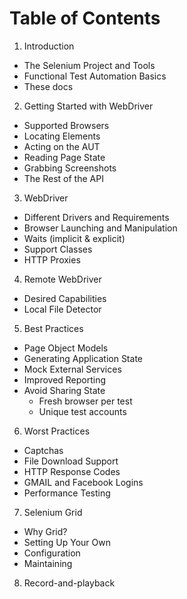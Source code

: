 Table of Contents
=================

1. Introduction
  * The Selenium Project and Tools
  * Functional Test Automation Basics
  * These docs

2. Getting Started with WebDriver
  * Supported Browsers
  * Locating Elements
  * Acting on the AUT
  * Reading Page State
  * Grabbing Screenshots
  * The Rest of the API

3. WebDriver
  * Different Drivers and Requirements
  * Browser Launching and Manipulation
  * Waits (implicit & explicit)
  * Support Classes
  * HTTP Proxies

4. Remote WebDriver
  * Desired Capabilities
  * Local File Detector

5. Best Practices
  * Page Object Models
  * Generating Application State
  * Mock External Services
  * Improved Reporting
  * Avoid Sharing State
    * Fresh browser per test
    * Unique test accounts

6. Worst Practices
  * Captchas
  * File Download Support
  * HTTP Response Codes
  * GMAIL and Facebook Logins
  * Performance Testing

7. Selenium Grid
  * Why Grid?
  * Setting Up Your Own
  * Configuration
  * Maintaining

8. Record-and-playback
